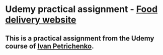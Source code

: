 # Udemy practical assignment - [Food delivery website](https://kirinyoku.github.io/udemy-course-food-delivery-website/) 
## This is a practical assignment from the Udemy course of [Ivan Petrichenko](https://www.udemy.com/user/yan-kovalenko-2/).
